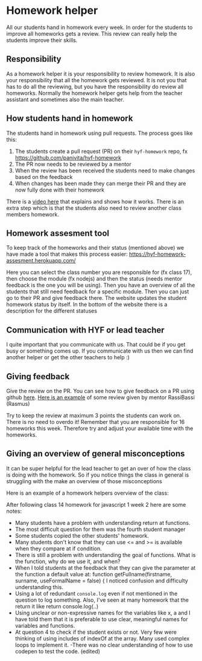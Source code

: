 # Homework helper

All our students hand in homework every week. In order for the students to improve all homeworks gets a review. This review can really help the students improve their skills.

## Responsibility

As a homework helper it is your responsibility to review homework. It is also your responsibility that all the homework gets reviewed. It is not you that has to do all the reviewing, but you have the responsibility do review all homeworks. Normally the homework helper gets help from the teacher assistant and sometimes also the main teacher.

## How students hand in homework

The students hand in homework using pull requests. The process goes like this:

1. The students create a pull request (PR) on their `hyf-homework` repo, fx https://github.com/panivita/hyf-homework
2. The PR now needs to be reviewed by a mentor
3. When the review has been received the students need to make changes based on the feedback
4. When changes has been made they can merge their PR and they are now fully done with their homework

There is a [video here](https://www.youtube.com/watch?v=XYlgh9hSWtw) that explains and shows how it works. There is an extra step which is that the students also need to review another class members homework.

## Homework assesment tool

To keep track of the homeworks and their status (mentioned above) we have made a tool that makes this process easier: https://hyf-homework-assesment.herokuapp.com/

Here you can select the class number you are responsible for (fx class 17), then choose the module (fx nodejs) and then the status (needs mentor feedback is the one you will be using). Then you have an overview of all the students that still need feedback for a specific module. Then you can just go to their PR and give feedback there. The website updates the student homework status by itself. In the bottom of the website there is a description for the different statuses

## Communication with HYF or lead teacher

I quite important that you communicate with us. That could be if you get busy or something comes up. If you communicate with us then we can find another helper or get the other teachers to help :)

## Giving feedback

Give the review on the PR. You can see how to give feedback on a PR using github [here](https://docs.github.com/en/free-pro-team@latest/github/collaborating-with-issues-and-pull-requests/commenting-on-a-pull-request). [Here is an example](https://github.com/sofiiadidovych/hyf-homework/pull/9) of some review given by mentor RassiBassi (Rasmus)

Try to keep the review at maximum 3 points the students can work on. There is no need to overdo it! Remember that you are responsible for 16 homeworks this week. Therefore try and adjust your available time with the homeworks.

## Giving an overview of general misconceptions

It can be super helpful for the lead teacher to get an over of how the class is doing with the homework. So if you notice things the class in general is struggling with the make an overview of those misconceptions

Here is an example of a homework helpers overview of the class:

After following class 14 homework for javascript 1 week 2 here are some notes:

- Many students have a problem with understanding return at functions.
- The most difficult question for them was the fourth student manager
- Some students copied the other students' homework.
- Many students don't know that they can use <= and >= is available when they compare at if condition.
- There is still a problem with understanding the goal of functions. What is the function, why do we use it, and when?
- When I told students at the feedback that they can give the parameter at the function a default value at:
  function getFullname(firstname, surname, useFormalName = false) {
  I noticed confusion and difficulty understanding this.
- Using a lot of redundant `console.log` even if not mentioned in the question to log something. Also, I've seen at many homework that the return it like
  return console.log(..)
- Using unclear or non-expressive names for the variables like x, a and I have told them that it is preferable to use clear, meaningful names for variables and functions.
- At question 4 to check if the student exists or not. Very few were thinking of using includes of indexOf at the array. Many used complex loops to implement it.
  -There was no clear understanding of how to use codepen to test the code. (edited)
